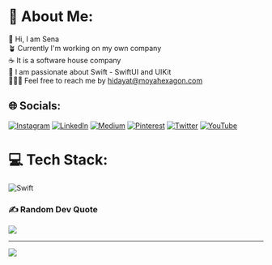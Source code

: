 # 💫 About Me:
🔭 Hi, I am Sena<br>🪴 Currently I'm working on my own company<br>☕️ It is a software house company<br>🍎 I am passionate about Swift - SwiftUI and UIKit<br>🧑🏻‍💻 Feel free to reach me by hidayat@moyahexagon.com


## 🌐 Socials:
[![Instagram](https://img.shields.io/badge/Instagram-%23E4405F.svg?logo=Instagram&logoColor=white)](https://instagram.com/hidayatabisena) [![LinkedIn](https://img.shields.io/badge/LinkedIn-%230077B5.svg?logo=linkedin&logoColor=white)](https://linkedin.com/in/hidayat-abisena) [![Medium](https://img.shields.io/badge/Medium-12100E?logo=medium&logoColor=white)](https://medium.com/@hidayatabisena) [![Pinterest](https://img.shields.io/badge/Pinterest-%23E60023.svg?logo=Pinterest&logoColor=white)](https://pinterest.com/@hidayatabisena) [![Twitter](https://img.shields.io/badge/Twitter-%231DA1F2.svg?logo=Twitter&logoColor=white)](https://twitter.com/hidayatabisena) [![YouTube](https://img.shields.io/badge/YouTube-%23FF0000.svg?logo=YouTube&logoColor=white)](https://youtube.com/c/iswiftbootcamp) 

# 💻 Tech Stack:
![Swift](https://img.shields.io/badge/swift-F54A2A?style=flat&logo=swift&logoColor=white) 


### ✍️ Random Dev Quote
![](https://quotes-github-readme.vercel.app/api?type=horizontal&theme=radical)

---
[![](https://visitcount.itsvg.in/api?id=hidayatabisena&icon=0&color=1)](https://visitcount.itsvg.in)

<!-- Proudly created with GPRM ( https://gprm.itsvg.in ) -->

<!---
hidayatabisena/hidayatabisena is a ✨ special ✨ repository because its `README.md` (this file) appears on your GitHub profile.
You can click the Preview link to take a look at your changes.
--->
